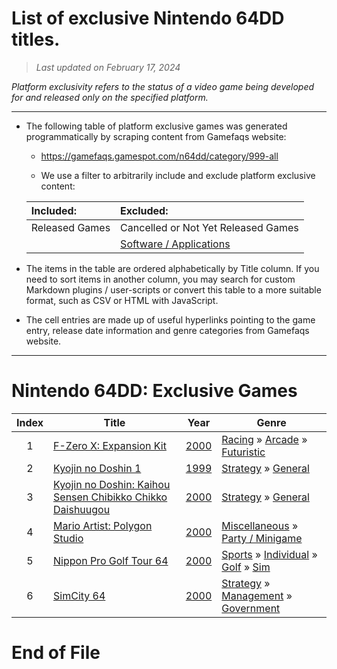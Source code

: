 ﻿# List of exclusive Nintendo 64DD titles.

> *Last updated on February 17, 2024*

_Platform exclusivity refers to the status of a video game being developed for and released only on the specified platform._

-----------------------------

 - The following table of platform exclusive games was generated programmatically by scraping content from Gamefaqs website: 

    - https://gamefaqs.gamespot.com/n64dd/category/999-all

    - We use a filter to arbitrarily include and exclude platform exclusive content:

      
    |Included:|Excluded:|
    |:--|:--|
    |Released Games|Cancelled or Not Yet Released Games
    ||[Software / Applications](https://gamefaqs.gamespot.com/n64dd/category/277-miscellaneous-application)


 - The items in the table are ordered alphabetically by Title column. If you need to sort items in another column, you may search for custom Markdown plugins / user-scripts or convert this table to a more suitable format, such as CSV or HTML with JavaScript.

 - The cell entries are made up of useful hyperlinks pointing to the game entry, release date information and genre categories from Gamefaqs website.

-----------------------------
# Nintendo 64DD∶ Exclusive Games
|Index|Title|Year|Genre|
|:--:|--|--|--|
|1|<a href="https://gamefaqs.gamespot.com/n64dd/916569-f-zero-x-expansion-kit" target="_blank" rel="noopener noreferrer">F-Zero X: Expansion Kit</a>|<a href="https://gamefaqs.gamespot.com/n64dd/916569-f-zero-x-expansion-kit/data" target="_blank" rel="noopener noreferrer">2000</a>|<a href="https://gamefaqs.gamespot.com/n64dd/category/47-racing" target="_blank" rel="noopener noreferrer">Racing</a> &raquo; <a href="https://gamefaqs.gamespot.com/n64dd/category/314-racing-arcade" target="_blank" rel="noopener noreferrer">Arcade</a> &raquo; <a href="https://gamefaqs.gamespot.com/n64dd/category/139-racing-arcade-futuristic" target="_blank" rel="noopener noreferrer">Futuristic</a>|
|2|<a href="https://gamefaqs.gamespot.com/n64dd/916553-kyojin-no-doshin-1" target="_blank" rel="noopener noreferrer">Kyojin no Doshin 1</a>|<a href="https://gamefaqs.gamespot.com/n64dd/916553-kyojin-no-doshin-1/data" target="_blank" rel="noopener noreferrer">1999</a>|<a href="https://gamefaqs.gamespot.com/n64dd/category/45-strategy" target="_blank" rel="noopener noreferrer">Strategy</a> &raquo; <a href="https://gamefaqs.gamespot.com/n64dd/category/253-strategy-general" target="_blank" rel="noopener noreferrer">General</a>|
|3|<a href="https://gamefaqs.gamespot.com/n64dd/930147-kyojin-no-doshin-kaihou-sensen-chibikko-chikko-daishuugou" target="_blank" rel="noopener noreferrer">Kyojin no Doshin: Kaihou Sensen Chibikko Chikko Daishuugou</a>|<a href="https://gamefaqs.gamespot.com/n64dd/930147-kyojin-no-doshin-kaihou-sensen-chibikko-chikko-daishuugou/data" target="_blank" rel="noopener noreferrer">2000</a>|<a href="https://gamefaqs.gamespot.com/n64dd/category/45-strategy" target="_blank" rel="noopener noreferrer">Strategy</a> &raquo; <a href="https://gamefaqs.gamespot.com/n64dd/category/253-strategy-general" target="_blank" rel="noopener noreferrer">General</a>|
|4|<a href="https://gamefaqs.gamespot.com/n64dd/916581-mario-artist-polygon-studio" target="_blank" rel="noopener noreferrer">Mario Artist: Polygon Studio</a>|<a href="https://gamefaqs.gamespot.com/n64dd/916581-mario-artist-polygon-studio/data" target="_blank" rel="noopener noreferrer">2000</a>|<a href="https://gamefaqs.gamespot.com/n64dd/category/49-miscellaneous" target="_blank" rel="noopener noreferrer">Miscellaneous</a> &raquo; <a href="https://gamefaqs.gamespot.com/n64dd/category/181-miscellaneous-party-minigame" target="_blank" rel="noopener noreferrer">Party / Minigame</a>|
|5|<a href="https://gamefaqs.gamespot.com/n64dd/916599-nippon-pro-golf-tour-64" target="_blank" rel="noopener noreferrer">Nippon Pro Golf Tour 64</a>|<a href="https://gamefaqs.gamespot.com/n64dd/916599-nippon-pro-golf-tour-64/data" target="_blank" rel="noopener noreferrer">2000</a>|<a href="https://gamefaqs.gamespot.com/n64dd/category/43-sports" target="_blank" rel="noopener noreferrer">Sports</a> &raquo; <a href="https://gamefaqs.gamespot.com/n64dd/category/92-sports-individual" target="_blank" rel="noopener noreferrer">Individual</a> &raquo; <a href="https://gamefaqs.gamespot.com/n64dd/category/98-sports-individual-golf" target="_blank" rel="noopener noreferrer">Golf</a> &raquo; <a href="https://gamefaqs.gamespot.com/n64dd/category/207-sports-individual-golf-sim" target="_blank" rel="noopener noreferrer">Sim</a>|
|6|<a href="https://gamefaqs.gamespot.com/n64dd/916554-simcity-64" target="_blank" rel="noopener noreferrer">SimCity 64</a>|<a href="https://gamefaqs.gamespot.com/n64dd/916554-simcity-64/data" target="_blank" rel="noopener noreferrer">2000</a>|<a href="https://gamefaqs.gamespot.com/n64dd/category/45-strategy" target="_blank" rel="noopener noreferrer">Strategy</a> &raquo; <a href="https://gamefaqs.gamespot.com/n64dd/category/60-strategy-management" target="_blank" rel="noopener noreferrer">Management</a> &raquo; <a href="https://gamefaqs.gamespot.com/n64dd/category/123-strategy-management-government" target="_blank" rel="noopener noreferrer">Government</a>|

# End of File
